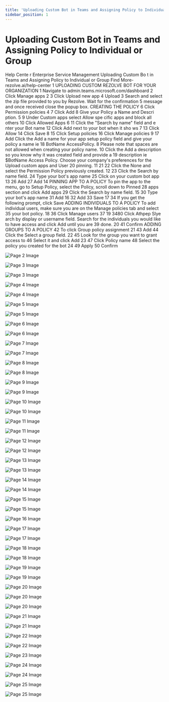 ```yaml
---
title: 'Uploading Custom Bot in Teams and Assigning Policy to Individual or Group'
sidebar_position: 1
---
```



# Uploading Custom Bot in Teams and Assigning Policy to Individual or Group

Help Cente r
Enterprise Service Management
Uploading Custom Bo t in
Teams and Assigning Policy to
Individual or Group
Find More- rezolve.ai/help-center
1
UPLOADING CUSTOM REZOLVE BOT FOR YOUR ORGANIZATION
1 Navigate to admin.teams.microsoft.com/dashboard
2 Click Manage apps
2
3 Click Upload new app
4 Upload
3
Search and select the zip file provided to you by Rezolve. Wait for the confirmation
5 message and once received close the popup box.
CREATING THE POLICY
6 Click Permission policies
4
7 Click Add
8 Give your Policy a Name and Descri ption.
5
9 Under Custom apps select Allow spe cific apps and block all others
10 Click Allowed Apps
6
11 Click the "Search by name" field and e nter your Bot name
12 Click Add next to your bot when it sho ws
7
13 Click Allow
14 Click Save
8
15 Click Setup policies
16 Click Manage policies
9
17 Add
Click the Add a name for your app setup policy field and give your policy a name ie
18 BotName AccessPolicy.
8 Please note that spaces are not allowed when creating your policy name.
10
Click the Add a description so you know why it was created field and provide a
19 description ie $BotName Access Policy.
Choose your company's preferences for the Upload custom apps and User
20 pinning.
11
21
22 Click the None and select the Permission Policy previously created.
12
23 Click the Search by name field.
24 Type your bot's app name
25 Click on your custom bot app
13
26 Add
27 Add
14
PINNING APP TO A POLICY
To pin the app to the menu, go to Setup Policy, select the Policy, scroll down to Pinned
28 apps section and click Add apps
29 Click the Search by name field.
15
30 Type your bot's app name
31 Add
16
32 Add
33 Save
17
34 If you get the following prompt, click Save
ADDING INDIVIDUALS TO A POLICY
To add individual users, make sure you are on the Manage policies tab and select
35 your bot policy.
18
36 Click Manage users
37
19
3480 Click Athpep Slye arch by display or username field.
Search for the individuals you would like to have access and click Add until you are
39 done.
20
41 Confirm
ADDING GROUPS TO A POLICY
42 To click Group policy assignment
21
43 Add
44 Click the Select a group field.
22
45 Look for the group you want to grant access to
46 Select it and click Add
23
47 Click Policy name
48 Select the policy you created for the bot
24
49 Apply
50 Confirm



![Page 2 Image](/img/reference/images/Uploading-Custom-Bot-in-Teams-and-Assigning-Policy-to-Individual-or-Group_page2_2.jpeg)

![Page 3 Image](/img/reference/images/Uploading-Custom-Bot-in-Teams-and-Assigning-Policy-to-Individual-or-Group_page3_1.jpeg)

![Page 3 Image](/img/reference/images/Uploading-Custom-Bot-in-Teams-and-Assigning-Policy-to-Individual-or-Group_page3_3.jpeg)

![Page 4 Image](/img/reference/images/Uploading-Custom-Bot-in-Teams-and-Assigning-Policy-to-Individual-or-Group_page4_1.jpeg)

![Page 4 Image](/img/reference/images/Uploading-Custom-Bot-in-Teams-and-Assigning-Policy-to-Individual-or-Group_page4_4.jpeg)

![Page 5 Image](/img/reference/images/Uploading-Custom-Bot-in-Teams-and-Assigning-Policy-to-Individual-or-Group_page5_1.jpeg)

![Page 5 Image](/img/reference/images/Uploading-Custom-Bot-in-Teams-and-Assigning-Policy-to-Individual-or-Group_page5_2.jpeg)

![Page 6 Image](/img/reference/images/Uploading-Custom-Bot-in-Teams-and-Assigning-Policy-to-Individual-or-Group_page6_1.jpeg)

![Page 6 Image](/img/reference/images/Uploading-Custom-Bot-in-Teams-and-Assigning-Policy-to-Individual-or-Group_page6_2.jpeg)

![Page 7 Image](/img/reference/images/Uploading-Custom-Bot-in-Teams-and-Assigning-Policy-to-Individual-or-Group_page7_1.jpeg)

![Page 7 Image](/img/reference/images/Uploading-Custom-Bot-in-Teams-and-Assigning-Policy-to-Individual-or-Group_page7_2.jpeg)

![Page 8 Image](/img/reference/images/Uploading-Custom-Bot-in-Teams-and-Assigning-Policy-to-Individual-or-Group_page8_1.jpeg)

![Page 8 Image](/img/reference/images/Uploading-Custom-Bot-in-Teams-and-Assigning-Policy-to-Individual-or-Group_page8_2.jpeg)

![Page 9 Image](/img/reference/images/Uploading-Custom-Bot-in-Teams-and-Assigning-Policy-to-Individual-or-Group_page9_1.jpeg)

![Page 9 Image](/img/reference/images/Uploading-Custom-Bot-in-Teams-and-Assigning-Policy-to-Individual-or-Group_page9_3.jpeg)

![Page 10 Image](/img/reference/images/Uploading-Custom-Bot-in-Teams-and-Assigning-Policy-to-Individual-or-Group_page10_1.jpeg)

![Page 10 Image](/img/reference/images/Uploading-Custom-Bot-in-Teams-and-Assigning-Policy-to-Individual-or-Group_page10_4.jpeg)

![Page 11 Image](/img/reference/images/Uploading-Custom-Bot-in-Teams-and-Assigning-Policy-to-Individual-or-Group_page11_1.jpeg)

![Page 11 Image](/img/reference/images/Uploading-Custom-Bot-in-Teams-and-Assigning-Policy-to-Individual-or-Group_page11_4.jpeg)

![Page 12 Image](/img/reference/images/Uploading-Custom-Bot-in-Teams-and-Assigning-Policy-to-Individual-or-Group_page12_1.jpeg)

![Page 12 Image](/img/reference/images/Uploading-Custom-Bot-in-Teams-and-Assigning-Policy-to-Individual-or-Group_page12_3.jpeg)

![Page 13 Image](/img/reference/images/Uploading-Custom-Bot-in-Teams-and-Assigning-Policy-to-Individual-or-Group_page13_1.jpeg)

![Page 13 Image](/img/reference/images/Uploading-Custom-Bot-in-Teams-and-Assigning-Policy-to-Individual-or-Group_page13_3.jpeg)

![Page 14 Image](/img/reference/images/Uploading-Custom-Bot-in-Teams-and-Assigning-Policy-to-Individual-or-Group_page14_1.jpeg)

![Page 14 Image](/img/reference/images/Uploading-Custom-Bot-in-Teams-and-Assigning-Policy-to-Individual-or-Group_page14_3.jpeg)

![Page 15 Image](/img/reference/images/Uploading-Custom-Bot-in-Teams-and-Assigning-Policy-to-Individual-or-Group_page15_1.jpeg)

![Page 15 Image](/img/reference/images/Uploading-Custom-Bot-in-Teams-and-Assigning-Policy-to-Individual-or-Group_page15_3.jpeg)

![Page 16 Image](/img/reference/images/Uploading-Custom-Bot-in-Teams-and-Assigning-Policy-to-Individual-or-Group_page16_1.jpeg)

![Page 17 Image](/img/reference/images/Uploading-Custom-Bot-in-Teams-and-Assigning-Policy-to-Individual-or-Group_page17_1.jpeg)

![Page 17 Image](/img/reference/images/Uploading-Custom-Bot-in-Teams-and-Assigning-Policy-to-Individual-or-Group_page17_3.jpeg)

![Page 18 Image](/img/reference/images/Uploading-Custom-Bot-in-Teams-and-Assigning-Policy-to-Individual-or-Group_page18_1.jpeg)

![Page 18 Image](/img/reference/images/Uploading-Custom-Bot-in-Teams-and-Assigning-Policy-to-Individual-or-Group_page18_4.jpeg)

![Page 19 Image](/img/reference/images/Uploading-Custom-Bot-in-Teams-and-Assigning-Policy-to-Individual-or-Group_page19_1.jpeg)

![Page 19 Image](/img/reference/images/Uploading-Custom-Bot-in-Teams-and-Assigning-Policy-to-Individual-or-Group_page19_3.jpeg)

![Page 20 Image](/img/reference/images/Uploading-Custom-Bot-in-Teams-and-Assigning-Policy-to-Individual-or-Group_page20_1.jpeg)

![Page 20 Image](/img/reference/images/Uploading-Custom-Bot-in-Teams-and-Assigning-Policy-to-Individual-or-Group_page20_4.jpeg)

![Page 20 Image](/img/reference/images/Uploading-Custom-Bot-in-Teams-and-Assigning-Policy-to-Individual-or-Group_page20_6.jpeg)

![Page 21 Image](/img/reference/images/Uploading-Custom-Bot-in-Teams-and-Assigning-Policy-to-Individual-or-Group_page21_1.jpeg)

![Page 21 Image](/img/reference/images/Uploading-Custom-Bot-in-Teams-and-Assigning-Policy-to-Individual-or-Group_page21_3.jpeg)

![Page 22 Image](/img/reference/images/Uploading-Custom-Bot-in-Teams-and-Assigning-Policy-to-Individual-or-Group_page22_1.jpeg)

![Page 22 Image](/img/reference/images/Uploading-Custom-Bot-in-Teams-and-Assigning-Policy-to-Individual-or-Group_page22_3.jpeg)

![Page 23 Image](/img/reference/images/Uploading-Custom-Bot-in-Teams-and-Assigning-Policy-to-Individual-or-Group_page23_2.jpeg)

![Page 24 Image](/img/reference/images/Uploading-Custom-Bot-in-Teams-and-Assigning-Policy-to-Individual-or-Group_page24_1.jpeg)

![Page 24 Image](/img/reference/images/Uploading-Custom-Bot-in-Teams-and-Assigning-Policy-to-Individual-or-Group_page24_3.jpeg)

![Page 25 Image](/img/reference/images/Uploading-Custom-Bot-in-Teams-and-Assigning-Policy-to-Individual-or-Group_page25_4.jpeg)

![Page 25 Image](/img/reference/images/Uploading-Custom-Bot-in-Teams-and-Assigning-Policy-to-Individual-or-Group_page25_6.jpeg)

